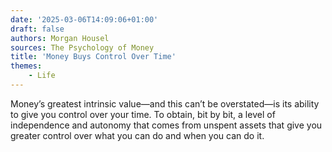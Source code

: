 ```yaml
---
date: '2025-03-06T14:09:06+01:00'
draft: false
authors: Morgan Housel
sources: The Psychology of Money
title: 'Money Buys Control Over Time'
themes:
    - Life
---
```


Money’s greatest intrinsic value—and this can’t be overstated—is its ability to give you control over your time. To
obtain, bit by bit, a level of independence and autonomy that comes from unspent assets that give you greater control
over what you can do and when you can do it.
